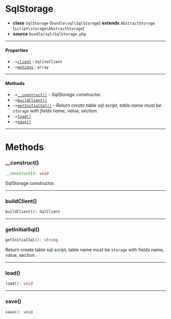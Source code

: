 # SqlStorage

- **class** `SqlStorage` (`bundle\sql\SqlStorage`) **extends** `AbstractStorage` (`script\storage\AbstractStorage`)
- **source** `bundle/sql/SqlStorage.php`

---

#### Properties

- `->`[`client`](#prop-client) : `SqliteClient`
- `->`[`options`](#prop-options) : `array`

---

#### Methods

- `->`[`__construct()`](#method-__construct) - _SqlStorage constructor._
- `->`[`buildClient()`](#method-buildclient)
- `->`[`getInitialSql()`](#method-getinitialsql) - _Return create table sql script, table name must be `storage` with fields name, value, section._
- `->`[`load()`](#method-load)
- `->`[`save()`](#method-save)

---
# Methods

<a name="method-__construct"></a>

### __construct()
```php
__construct(): void
```
SqlStorage constructor.

---

<a name="method-buildclient"></a>

### buildClient()
```php
buildClient(): SqlClient
```

---

<a name="method-getinitialsql"></a>

### getInitialSql()
```php
getInitialSql(): string
```
Return create table sql script, table name must be `storage` with fields name, value, section.

---

<a name="method-load"></a>

### load()
```php
load(): void
```

---

<a name="method-save"></a>

### save()
```php
save(): void
```